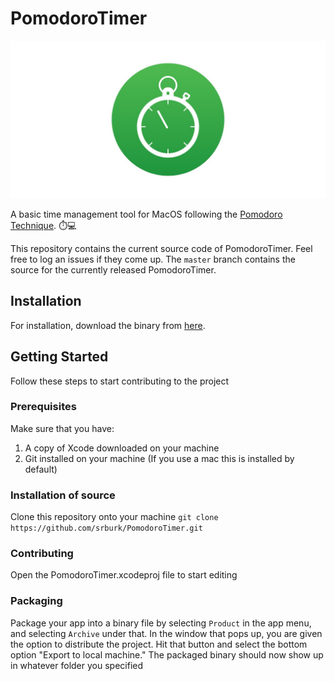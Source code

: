 # PomodoroTimer
![PomodoroTimer Banner](/assets/PomodoroTimerBanner.jpg)

A basic time management tool for MacOS following the [Pomodoro Technique](https://en.wikipedia.org/wiki/Pomodoro_Technique). ⏱️💻

This repository contains the current source code of PomodoroTimer.  Feel free to log an issues if they come up.  The `master` branch contains the source for the currently released PomodoroTimer.

## Installation

For installation, download the binary from [here](https://github.com/srburk/PomodoroTimer/releases).

## Getting Started

Follow these steps to start contributing to the project

### Prerequisites
Make sure that you have:
1. A copy of Xcode downloaded on your machine
2. Git installed on your machine (If you use a mac this is installed by default)

### Installation of source

Clone this repository onto your machine
`git clone https://github.com/srburk/PomodoroTimer.git`

### Contributing
Open the PomodoroTimer.xcodeproj file to start editing

### Packaging
Package your app into a binary file by selecting `Product` in the app menu, and selecting `Archive` under that.  In the window that pops up, you are given the option to distribute the project.  Hit that button and select the bottom option "Export to local machine."  The packaged binary should now show up in whatever folder you specified

